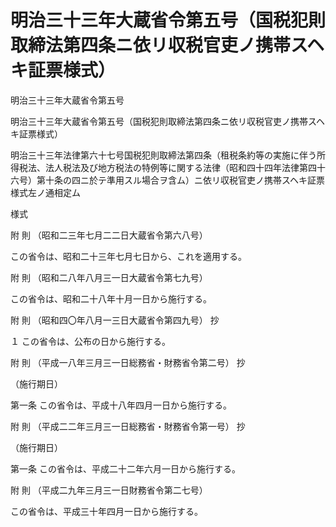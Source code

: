 # 明治三十三年大蔵省令第五号（国税犯則取締法第四条ニ依リ収税官吏ノ携帯スヘキ証票様式）

明治三十三年大蔵省令第五号

明治三十三年大蔵省令第五号（国税犯則取締法第四条ニ依リ収税官吏ノ携帯スヘキ証票様式）

明治三十三年法律第六十七号国税犯則取締法第四条（租税条約等の実施に伴う所得税法、法人税法及び地方税法の特例等に関する法律（昭和四十四年法律第四十六号）第十条の四ニ於テ準用スル場合ヲ含ム）ニ依リ収税官吏ノ携帯スヘキ証票様式左ノ通相定ム

様式

[](/./pict/M33F03401000005-001.pdf)

附 則 （昭和二三年七月二二日大蔵省令第六八号）

この省令は、昭和二十三年七月七日から、これを適用する。

附 則 （昭和二八年八月三一日大蔵省令第七九号）

この省令は、昭和二十八年十月一日から施行する。

附 則 （昭和四〇年八月一三日大蔵省令第四九号） 抄

１ この省令は、公布の日から施行する。

附 則 （平成一八年三月三一日総務省・財務省令第二号） 抄

（施行期日）

第一条 この省令は、平成十八年四月一日から施行する。

附 則 （平成二二年三月三一日総務省・財務省令第一号） 抄

（施行期日）

第一条 この省令は、平成二十二年六月一日から施行する。

附 則 （平成二九年三月三一日財務省令第二七号）

この省令は、平成三十年四月一日から施行する。
